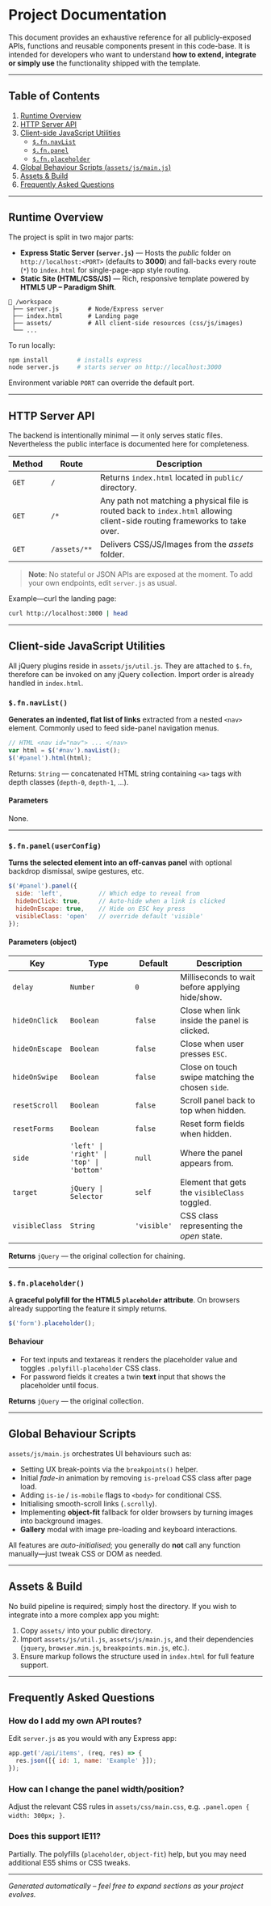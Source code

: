 # Project Documentation

This document provides an exhaustive reference for all publicly-exposed APIs, functions and reusable components present in this code-base.  It is intended for developers who want to understand **how to extend, integrate or simply use** the functionality shipped with the template.

---

## Table of Contents

1. [Runtime Overview](#runtime-overview)
2. [HTTP Server API](#http-server-api)
3. [Client-side JavaScript Utilities](#client-side-javascript-utilities)
   * [`$.fn.navList`](#fn-navlist)
   * [`$.fn.panel`](#fn-panel)
   * [`$.fn.placeholder`](#fn-placeholder)
4. [Global Behaviour Scripts (`assets/js/main.js`)](#global-behaviour-scripts)
5. [Assets & Build](#assets--build)
6. [Frequently Asked Questions](#frequently-asked-questions)

---

## Runtime Overview

The project is split in two major parts:

* **Express Static Server (`server.js`)** — Hosts the *public* folder on `http://localhost:<PORT>` (defaults to **3000**) and fall-backs every route (`*`) to `index.html` for single-page-app style routing.
* **Static Site (HTML/CSS/JS)** — Rich, responsive template powered by **HTML5 UP – Paradigm Shift**.

```
📂 /workspace
 ├── server.js        # Node/Express server
 ├── index.html       # Landing page
 ├── assets/          # All client-side resources (css/js/images)
 └── ...
```

To run locally:

```bash
npm install        # installs express
node server.js     # starts server on http://localhost:3000
```

Environment variable `PORT` can override the default port.

---

## HTTP Server API

The backend is intentionally minimal — it only serves static files. Nevertheless the public interface is documented here for completeness.

| Method | Route | Description |
| ------ | ----- | ----------- |
| `GET`  | `/`   | Returns `index.html` located in `public/` directory. |
| `GET`  | `/*`  | Any path not matching a physical file is routed back to `index.html` allowing client-side routing frameworks to take over. |
| `GET`  | `/assets/**` | Delivers CSS/JS/Images from the *assets* folder. |

> **Note**: No stateful or JSON APIs are exposed at the moment. To add your own endpoints, edit `server.js` as usual.

Example—curl the landing page:

```bash
curl http://localhost:3000 | head
```

---

## Client-side JavaScript Utilities

All jQuery plugins reside in `assets/js/util.js`. They are attached to `$.fn`, therefore can be invoked on any jQuery collection. Import order is already handled in `index.html`.

### <a name="fn-navlist"></a>`$.fn.navList()`

**Generates an indented, flat list of links** extracted from a nested `<nav>` element. Commonly used to feed side-panel navigation menus.

```javascript
// HTML <nav id="nav"> ... </nav>
var html = $('#nav').navList();
$('#panel').html(html);
```

Returns: `String` — concatenated HTML string containing `<a>` tags with depth classes (`depth-0`, `depth-1`, …).

#### Parameters
None.

---

### <a name="fn-panel"></a>`$.fn.panel(userConfig)`

**Turns the selected element into an off-canvas panel** with optional backdrop dismissal, swipe gestures, etc.

```javascript
$('#panel').panel({
  side: 'left',          // Which edge to reveal from
  hideOnClick: true,     // Auto-hide when a link is clicked
  hideOnEscape: true,    // Hide on ESC key press
  visibleClass: 'open'   // override default 'visible'
});
```

#### Parameters (object)

| Key | Type | Default | Description |
| --- | ---- | ------- | ----------- |
| `delay` | `Number` | `0` | Milliseconds to wait before applying hide/show. |
| `hideOnClick` | `Boolean` | `false` | Close when link inside the panel is clicked. |
| `hideOnEscape` | `Boolean` | `false` | Close when user presses `ESC`. |
| `hideOnSwipe` | `Boolean` | `false` | Close on touch swipe matching the chosen `side`. |
| `resetScroll` | `Boolean` | `false` | Scroll panel back to top when hidden. |
| `resetForms` | `Boolean` | `false` | Reset form fields when hidden. |
| `side` | `'left' \| 'right' \| 'top' \| 'bottom'` | `null` | Where the panel appears from. |
| `target` | `jQuery \| Selector` | `self` | Element that gets the `visibleClass` toggled. |
| `visibleClass` | `String` | `'visible'` | CSS class representing the *open* state. |

**Returns** `jQuery` — the original collection for chaining.

---

### <a name="fn-placeholder"></a>`$.fn.placeholder()`

A **graceful polyfill for the HTML5 `placeholder` attribute**. On browsers already supporting the feature it simply returns.

```javascript
$('form').placeholder();
```

#### Behaviour

* For text inputs and textareas it renders the placeholder value and toggles `.polyfill-placeholder` CSS class.
* For password fields it creates a twin **text** input that shows the placeholder until focus.

**Returns** `jQuery` — the original collection.

---

## Global Behaviour Scripts

`assets/js/main.js` orchestrates UI behaviours such as:

* Setting UX break-points via the `breakpoints()` helper.
* Initial *fade-in* animation by removing `is-preload` CSS class after page load.
* Adding `is-ie` / `is-mobile` flags to `<body>` for conditional CSS.
* Initialising smooth-scroll links (`.scrolly`).
* Implementing **object-fit** fallback for older browsers by turning images into background images.
* **Gallery** modal with image pre-loading and keyboard interactions.

All features are *auto-initialised*; you generally do **not** call any function manually—just tweak CSS or DOM as needed.

---

## Assets & Build

No build pipeline is required; simply host the directory. If you wish to integrate into a more complex app you might:

1. Copy `assets/` into your public directory.
2. Import `assets/js/util.js`, `assets/js/main.js`, and their dependencies (`jquery`, `browser.min.js`, `breakpoints.min.js`, etc.).
3. Ensure markup follows the structure used in `index.html` for full feature support.

---

## Frequently Asked Questions

### How do I add my own API routes?

Edit `server.js` as you would with any Express app:

```javascript
app.get('/api/items', (req, res) => {
  res.json([{ id: 1, name: 'Example' }]);
});
```

### How can I change the panel width/position?

Adjust the relevant CSS rules in `assets/css/main.css`, e.g. `.panel.open { width: 300px; }`.

### Does this support IE11?

Partially. The polyfills (`placeholder`, `object-fit`) help, but you may need additional ES5 shims or CSS tweaks.

---

*Generated automatically – feel free to expand sections as your project evolves.*